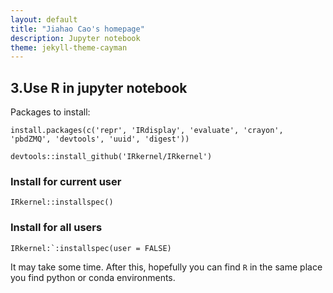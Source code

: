 ```yaml
---
layout: default
title: "Jiahao Cao's homepage"
description: Jupyter notebook
theme: jekyll-theme-cayman
---
```


## 3.Use R in jupyter notebook

Packages to install:

```
install.packages(c('repr', 'IRdisplay', 'evaluate', 'crayon', 'pbdZMQ', 'devtools', 'uuid', 'digest'))

devtools::install_github('IRkernel/IRkernel')
```

### Install for current user

```IRkernel::installspec() ```

### Install for all users

```IRkernel:`:installspec(user = FALSE)```

It may take some time. After this, hopefully you can find ```R``` in the same place you find python or conda environments.
